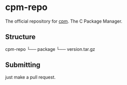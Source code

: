 # cpm-repo
The official repository for [cpm](https://github.com/neoapps-dev/cpm). The C Package Manager.

## Structure
cpm-repo
└── package
    └── version.tar.gz

## Submitting
just make a pull request.
